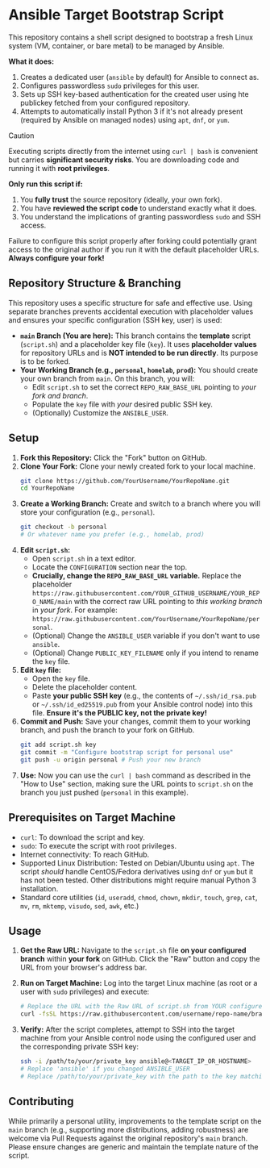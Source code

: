 # Ansible Target Bootstrap Script
This repository contains a shell script designed to bootstrap a fresh Linux system (VM, container, or bare metal) to be managed by Ansible.

**What it does:**

1.  Creates a dedicated user (`ansible` by default) for Ansible to connect as.
2.  Configures passwordless `sudo` privileges for this user.
3.  Sets up SSH key-based authentication for the created user using hte publickey fetched from your configured repository.
4.  Attempts to automatically install Python 3 if it's not already present (required by Ansible on managed nodes) using `apt`, `dnf`, or `yum`.

> [!CAUTION]
> Executing scripts directly from the internet using `curl | bash` is convenient but carries **significant security risks**. You are downloading code and running it with **root privileges**.

**Only run this script if:**

1.  You **fully trust** the source repository (ideally, your own fork).
2.  You have **reviewed the script code** to understand exactly what it does.
3.  You understand the implications of granting passwordless `sudo` and SSH access.

Failure to configure this script properly after forking could potentially grant access to the original author if you run it with the default placeholder URLs. **Always configure your fork!**

## Repository Structure & Branching

This repository uses a specific structure for safe and effective use. Using separate branches prevents accidental execution with placeholder values and ensures your specific configuration (SSH key, user) is used:

*   **`main` Branch (You are here):** This branch contains the **template** script (`script.sh`) and a placeholder key file (`key`). It uses **placeholder values** for repository URLs and is **NOT intended to be run directly**. Its purpose is to be forked.
*   **Your Working Branch (e.g., `personal`, `homelab`, `prod`):** You should create your own branch from `main`. On this branch, you will:
    *   Edit `script.sh` to set the correct `REPO_RAW_BASE_URL` pointing to *your fork and branch*.
    *   Populate the `key` file with *your* desired public SSH key.
    *   (Optionally) Customize the `ANSIBLE_USER`.

## Setup

1.  **Fork this Repository:** Click the "Fork" button on GitHub.
2.  **Clone Your Fork:** Clone your newly created fork to your local machine.
    ```bash
    git clone https://github.com/YourUsername/YourRepoName.git
    cd YourRepoName
    ```
3.  **Create a Working Branch:** Create and switch to a branch where you will store your configuration (e.g., `personal`).
    ```bash
    git checkout -b personal
    # Or whatever name you prefer (e.g., homelab, prod)
    ```
4.  **Edit `script.sh`:**
    *   Open `script.sh` in a text editor.
    *   Locate the `CONFIGURATION` section near the top.
    *   **Crucially, change the `REPO_RAW_BASE_URL` variable.** Replace the placeholder `https://raw.githubusercontent.com/YOUR_GITHUB_USERNAME/YOUR_REPO_NAME/main` with the correct raw URL pointing to *this working branch* in *your fork*. For example: `https://raw.githubusercontent.com/YourUsername/YourRepoName/personal`.
    *   (Optional) Change the `ANSIBLE_USER` variable if you don't want to use `ansible`.
    *   (Optional) Change `PUBLIC_KEY_FILENAME` only if you intend to rename the `key` file.
5.  **Edit `key` file:**
    *   Open the `key` file.
    *   Delete the placeholder content.
    *   Paste **your public SSH key** (e.g., the contents of `~/.ssh/id_rsa.pub` or `~/.ssh/id_ed25519.pub` from your Ansible control node) into this file. **Ensure it's the PUBLIC key, not the private key!**
6.  **Commit and Push:** Save your changes, commit them to your working branch, and push the branch to your fork on GitHub.
    ```bash
    git add script.sh key
    git commit -m "Configure bootstrap script for personal use"
    git push -u origin personal # Push your new branch
    ```
7.  **Use:** Now you can use the `curl | bash` command as described in the "How to Use" section, making sure the URL points to `script.sh` on the branch you just pushed (`personal` in this example).

## Prerequisites on Target Machine

*   `curl`: To download the script and key.
*   `sudo`: To execute the script with root privileges.
*   Internet connectivity: To reach GitHub.
*   Supported Linux Distribution: Tested on Debian/Ubuntu using `apt`. The script *should* handle CentOS/Fedora derivatives using `dnf` or `yum` but it has not been tested. Other distributions might require manual Python 3 installation.
*   Standard core utilities (`id`, `useradd`, `chmod`, `chown`, `mkdir`, `touch`, `grep`, `cat`, `mv`, `rm`, `mktemp`, `visudo`, `sed`, `awk`, etc.)

## Usage

1.  **Get the Raw URL:** Navigate to the `script.sh` file **on your configured branch** within **your fork** on GitHub. Click the "Raw" button and copy the URL from your browser's address bar.

2.  **Run on Target Machine:** Log into the target Linux machine (as root or a user with `sudo` privileges) and execute:

    ```bash
    # Replace the URL with the Raw URL of script.sh from YOUR configured branch/fork!
    curl -fsSL https://raw.githubusercontent.com/username/repo-name/branch-name/script.sh | sudo bash
    ```

3.  **Verify:** After the script completes, attempt to SSH into the target machine from your Ansible control node using the configured user and the corresponding private SSH key:

    ```bash
    ssh -i /path/to/your/private_key ansible@<TARGET_IP_OR_HOSTNAME>
    # Replace 'ansible' if you changed ANSIBLE_USER
    # Replace /path/to/your/private_key with the path to the key matching the public key in your 'key' file
    ```
## Contributing

While primarily a personal utility, improvements to the template script on the `main` branch (e.g., supporting more distributions, adding robustness) are welcome via Pull Requests against the original repository's `main` branch. Please ensure changes are generic and maintain the template nature of the script.